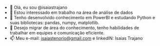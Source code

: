 - 👋 Olá, eu sou @isaiastrajano
- 👀 Estou interessado em trabalho na área de análise de dados
- 🌱 Tenho desenvolvido conhecimento em PowerBI e estudando Python e suas bibliotecas: pandas, numpy, matplotlib.
- 💞️ Desejo migrar de área do conhecimento, tenho habilidades de trabalhar em equipes e comunicação eficiente.
- 📫 Meu e-mail: isaiastenorio@gmail.com e linkedIN: Isaias Trajano

